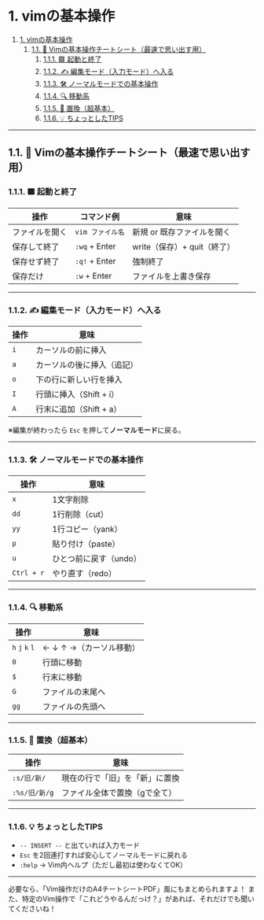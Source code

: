 # 1. vimの基本操作

1. [1. vimの基本操作](#1-vimの基本操作)
   1. [1.1. 🧭 Vimの基本操作チートシート（最速で思い出す用）](#11--vimの基本操作チートシート最速で思い出す用)
      1. [1.1.1. 🟩 起動と終了](#111--起動と終了)
      2. [1.1.2. ✍️ 編集モード（入力モード）へ入る](#112-️-編集モード入力モードへ入る)
      3. [1.1.3. 🛠 ノーマルモードでの基本操作](#113--ノーマルモードでの基本操作)
      4. [1.1.4. 🔍 移動系](#114--移動系)
      5. [1.1.5. 🔄 置換（超基本）](#115--置換超基本)
      6. [1.1.6. 💡 ちょっとしたTIPS](#116--ちょっとしたtips)

---

## 1.1. 🧭 Vimの基本操作チートシート（最速で思い出す用）

### 1.1.1. 🟩 起動と終了

| 操作      | コマンド例         | 意味                  |
| ------- | ------------- | ------------------- |
| ファイルを開く | `vim ファイル名`   | 新規 or 既存ファイルを開く     |
| 保存して終了  | `:wq` + Enter | write（保存）+ quit（終了） |
| 保存せず終了  | `:q!` + Enter | 強制終了                |
| 保存だけ    | `:w` + Enter  | ファイルを上書き保存          |

---

### 1.1.2. ✍️ 編集モード（入力モード）へ入る

| 操作  | 意味               |
| --- | ---------------- |
| `i` | カーソルの前に挿入        |
| `a` | カーソルの後に挿入（追記）    |
| `o` | 下の行に新しい行を挿入      |
| `I` | 行頭に挿入（Shift + i） |
| `A` | 行末に追加（Shift + a） |

※編集が終わったら `Esc` を押して**ノーマルモード**に戻る。

---

### 1.1.3. 🛠 ノーマルモードでの基本操作

| 操作         | 意味            |
| ---------- | ------------- |
| `x`        | 1文字削除         |
| `dd`       | 1行削除（cut）     |
| `yy`       | 1行コピー（yank）   |
| `p`        | 貼り付け（paste）   |
| `u`        | ひとつ前に戻す（undo） |
| `Ctrl + r` | やり直す（redo）    |

---

### 1.1.4. 🔍 移動系

| 操作              | 意味              |
| --------------- | --------------- |
| `h` `j` `k` `l` | ← ↓ ↑ →（カーソル移動） |
| `0`             | 行頭に移動           |
| `$`             | 行末に移動           |
| `G`             | ファイルの末尾へ        |
| `gg`            | ファイルの先頭へ        |

---

### 1.1.5. 🔄 置換（超基本）

| 操作          | 意味              |
| ----------- | --------------- |
| `:s/旧/新/`   | 現在の行で「旧」を「新」に置換 |
| `:%s/旧/新/g` | ファイル全体で置換（gで全て） |

---

### 1.1.6. 💡 ちょっとしたTIPS

* `-- INSERT --` と出ていれば入力モード
* `Esc` を2回連打すれば安心してノーマルモードに戻れる
* `:help` → Vim内ヘルプ（ただし最初は使わなくてOK）

---

必要なら、「Vim操作だけのA4チートシートPDF」風にもまとめられますよ！
また、特定のVim操作で「これどうやるんだっけ？」があれば、それだけでも聞いてくださいね！
